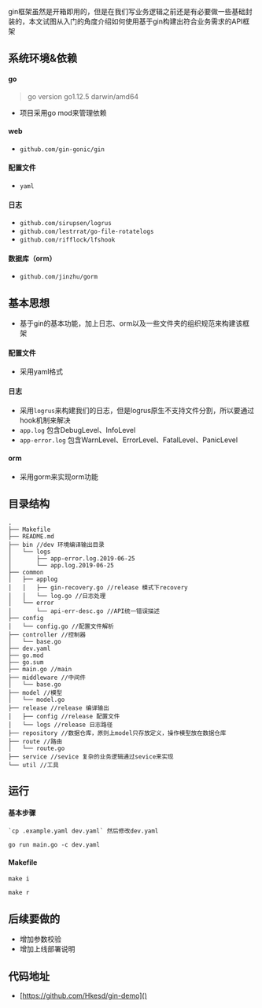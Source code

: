 gin框架虽然是开箱即用的，但是在我们写业务逻辑之前还是有必要做一些基础封装的，本文试图从入门的角度介绍如何使用基于gin构建出符合业务需求的API框架
<!-- more -->

## 系统环境&依赖
#### go
> go version go1.12.5 darwin/amd64
* 项目采用go mod来管理依赖

#### web
* `github.com/gin-gonic/gin`

#### 配置文件
* `yaml`

#### 日志
* `github.com/sirupsen/logrus`
* `github.com/lestrrat/go-file-rotatelogs`
* `github.com/rifflock/lfshook`

#### 数据库（orm）
* `github.com/jinzhu/gorm`  

## 基本思想
* 基于gin的基本功能，加上日志、orm以及一些文件夹的组织规范来构建该框架
#### 配置文件
* 采用yaml格式

#### 日志
* 采用`logrus`来构建我们的日志，但是logrus原生不支持文件分割，所以要通过hook机制来解决
* `app.log` 包含DebugLevel、InfoLevel
* `app-error.log` 包含WarnLevel、ErrorLevel、FatalLevel、PanicLevel

#### orm
* 采用gorm来实现orm功能

## 目录结构
```
.
├── Makefile
├── README.md
├── bin //dev 环境编译输出目录
│   └── logs
│       ├── app-error.log.2019-06-25
│       └── app.log.2019-06-25
├── common
│   ├── applog 
│   │   ├── gin-recovery.go //release 模式下recovery
│   │   └── log.go //日志处理
│   └── error
│       └── api-err-desc.go //API统一错误描述
├── config
│   └── config.go //配置文件解析
├── controller //控制器
│   └── base.go
├── dev.yaml
├── go.mod
├── go.sum
├── main.go //main
├── middleware //中间件
│   └── base.go
├── model //模型
│   └── model.go
├── release //release 编译输出
│   ├── config //release 配置文件
│   └── logs //release 日志路径
├── repository //数据仓库，原则上model只存放定义，操作模型放在数据仓库
├── route //路由
│   └── route.go
├── service //sevice 复杂的业务逻辑通过sevice来实现
└── util //工具
```

## 运行
#### 基本步骤
```
`cp .example.yaml dev.yaml` 然后修改dev.yaml

go run main.go -c dev.yaml
```

#### Makefile
```
make i

make r
```

## 后续要做的
* 增加参数校验
* 增加上线部署说明

## 代码地址
* [https://github.com/Hkesd/gin-demo]()